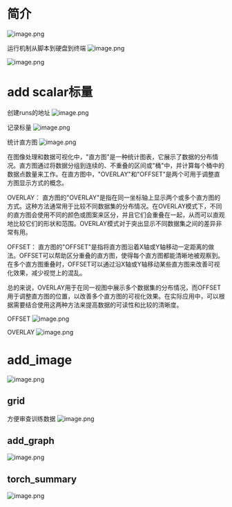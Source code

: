 # 简介
![image.png](https://kashiwa-pic.oss-cn-beijing.aliyuncs.com/20240305165325.png)

运行机制从脚本到硬盘到终端
![image.png](https://kashiwa-pic.oss-cn-beijing.aliyuncs.com/20240305165426.png)

![image.png](https://kashiwa-pic.oss-cn-beijing.aliyuncs.com/20240305170421.png)

# add scalar标量
创建runs的地址
![image.png](https://kashiwa-pic.oss-cn-beijing.aliyuncs.com/20240305170830.png)

记录标量
![image.png](https://kashiwa-pic.oss-cn-beijing.aliyuncs.com/20240305171150.png)

统计直方图
![image.png](https://kashiwa-pic.oss-cn-beijing.aliyuncs.com/20240305171406.png)


在图像处理和数据可视化中，"直方图"是一种统计图表，它展示了数据的分布情况。直方图通过将数据分组到连续的、不重叠的区间或"桶"中，并计算每个桶中的数据点数量来工作。在直方图中，"OVERLAY"和"OFFSET"是两个可用于调整直方图显示方式的概念。

OVERLAY： 直方图的"OVERLAY"是指在同一坐标轴上显示两个或多个直方图的方式。这种方法通常用于比较不同数据集的分布情况。在OVERLAY模式下，不同的直方图会使用不同的颜色或图案来区分，并且它们会重叠在一起，从而可以直观地比较它们的形状和范围。OVERLAY模式对于突出显示不同数据集之间的差异非常有用。

OFFSET： 直方图的"OFFSET"是指将直方图沿着X轴或Y轴移动一定距离的做法。OFFSET可以帮助区分重叠的直方图，使得每个直方图都能清晰地被观察到。在多个直方图重叠时，OFFSET可以通过沿X轴或Y轴移动某些直方图来改善可视化效果，减少视觉上的混乱。

总的来说，OVERLAY用于在同一视图中展示多个数据集的分布情况，而OFFSET用于调整直方图的位置，以改善多个直方图的可视化效果。在实际应用中，可以根据需要结合使用这两种方法来提高数据的可读性和比较的清晰度。

OFFSET
![image.png](https://kashiwa-pic.oss-cn-beijing.aliyuncs.com/20240305171926.png)

OVERLAY
![image.png](https://kashiwa-pic.oss-cn-beijing.aliyuncs.com/20240305171943.png)

# add_image
![image.png](https://kashiwa-pic.oss-cn-beijing.aliyuncs.com/20240305200416.png)

## grid
方便审查训练数据
![image.png](https://kashiwa-pic.oss-cn-beijing.aliyuncs.com/20240305201021.png)


## add_graph
![image.png](https://kashiwa-pic.oss-cn-beijing.aliyuncs.com/20240305205512.png)


## torch_summary
![image.png](https://kashiwa-pic.oss-cn-beijing.aliyuncs.com/20240305210127.png)
